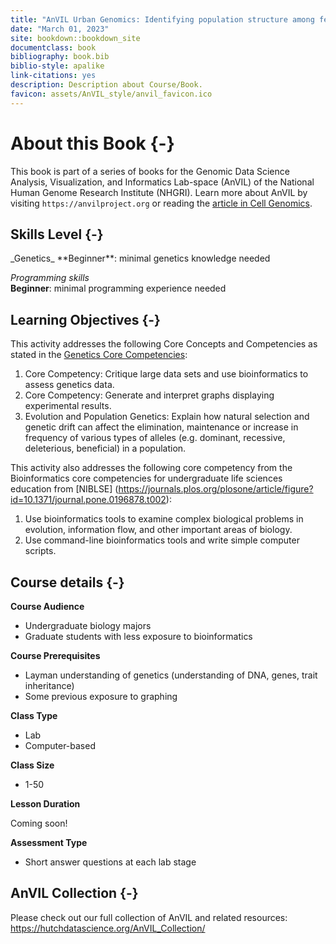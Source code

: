 ```yaml
---
title: "AnVIL Urban Genomics: Identifying population structure among feral pigeon populations"
date: "March 01, 2023"
site: bookdown::bookdown_site
documentclass: book
bibliography: book.bib
biblio-style: apalike
link-citations: yes
description: Description about Course/Book.
favicon: assets/AnVIL_style/anvil_favicon.ico
---
```



# About this Book {-}

This book is part of a series of books for the Genomic Data Science Analysis, Visualization, and Informatics Lab-space (AnVIL) of the National Human Genome Research Institute (NHGRI). Learn more about AnVIL by visiting `https://anvilproject.org` or reading the [article in Cell Genomics](https://www.sciencedirect.com/science/article/pii/S2666979X21001063).

## Skills Level {-} 


<div class = "notice">
_Genetics_  
**Beginner**: minimal genetics knowledge needed
 
_Programming skills_  
**Beginner**: minimal programming experience needed
</div>

## Learning Objectives {-}

This activity addresses the following Core Concepts and Competencies as stated in the [Genetics Core Competencies](https://genetics-gsa.org/education/genetics-learning-framework/):

1. Core Competency: Critique large data sets and use bioinformatics to assess genetics data.
1. Core Competency: Generate and interpret graphs displaying experimental results.
1. Evolution and Population Genetics: Explain how natural selection and genetic drift can affect the elimination, maintenance or increase in frequency of various types of alleles (e.g. dominant, recessive, deleterious, beneficial) in a population.


This activity also addresses the following core competency from the Bioinformatics core competencies for undergraduate life sciences education from [NIBLSE] (https://journals.plos.org/plosone/article/figure?id=10.1371/journal.pone.0196878.t002):

1. Use bioinformatics tools to examine complex biological problems in evolution, information flow, and other important areas of biology.
1. Use command-line bioinformatics tools and write simple computer scripts.


## Course details {-}

**Course Audience**  

- Undergraduate biology majors
- Graduate students with less exposure to bioinformatics

**Course Prerequisites**  

- Layman understanding of genetics (understanding of DNA, genes, trait inheritance)
- Some previous exposure to graphing

**Class Type**  

- Lab
- Computer-based

**Class Size**  

- 1-50

**Lesson Duration**  

Coming soon!

**Assessment Type**  

- Short answer questions at each lab stage

## AnVIL Collection {-}

Please check out our full collection of AnVIL and related resources: https://hutchdatascience.org/AnVIL_Collection/

